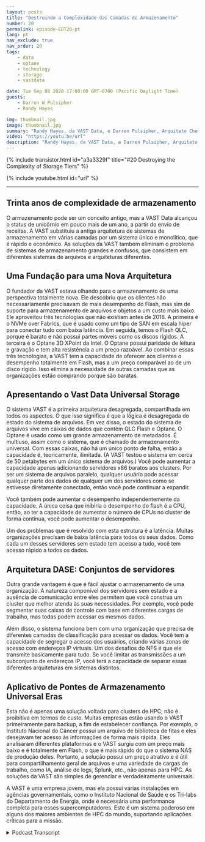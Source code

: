 ```yaml
---
layout: posts
title: "Destruindo a Complexidade das Camadas de Armazenamento"
number: 20
permalink: episode-EDT20-pt
lang: pt
nav_exclude: true
nav_order: 20
tags:
    - data
    - optane
    - technology
    - storage
    - vastdata

date: Tue Sep 08 2020 17:00:00 GMT-0700 (Pacific Daylight Time)
guests:
    - Darren W Pulsipher
    - Randy Hayes

img: thumbnail.jpg
image: thumbnail.jpg
summary: "Randy Hayes, da VAST Data, e Darren Pulsipher, Arquiteto Chefe de Soluções, Setor Público, da Intel, discutem a inovadora arquitetura de armazenamento da VAST Data que elimina a necessidade de camadas utilizando NVMe over Fabrics, QLC Flash e Optane 3D XPoint."
video: "https://youtu.be/url"
description: "Randy Hayes, da VAST Data, e Darren Pulsipher, Arquiteto Chefe de Soluções, Setor Público, da Intel, discutem a inovadora arquitetura de armazenamento da VAST Data que elimina a necessidade de camadas utilizando NVMe over Fabrics, QLC Flash e Optane 3D XPoint."
---
```


<div>
{% include transistor.html id="a3a3329f" title="#20 Destroying the Complexity of Storage Tiers" %}

{% include youtube.html id="url" %}
</div>

---

## Trinta anos de complexidade de armazenamento

O armazenamento pode ser um conceito antigo, mas a VAST Data alcançou o status de unicórnio em pouco mais de um ano, a partir do envio de receitas. A VAST substituiu a antiga arquitetura de sistemas de armazenamento em várias camadas por um sistema único e monolítico, que é rápido e econômico. As soluções da VAST também eliminam o problema de sistemas de armazenamento grandes e confusos, que consistem em diferentes sistemas de arquivos e arquiteturas diferentes.

## Uma Fundação para uma Nova Arquitetura

O fundador da VAST estava olhando para o armazenamento de uma perspectiva totalmente nova. Ele descobriu que os clientes não necessariamente precisavam de mais desempenho do Flash, mas sim de suporte para armazenamento de arquivos e objetos a um custo mais baixo. Ele aproveitou três tecnologias que não existiam antes de 2018. A primeira é o NVMe over Fabrics, que é usado como um tipo de SAN em escala hiper para conectar tudo com baixa latência. Em seguida, temos o Flash QLC, porque é barato e não possui partes móveis como os discos rígidos. A terceira é o Optane 3D XPoint da Intel. O Optane possui paridade de leitura e gravação e tem alta resistência a um preço razoável. Ao combinar essas três tecnologias, a VAST tem a capacidade de oferecer aos clientes o desempenho totalmente em Flash, mas a um preço comparável ao de um disco rígido. Isso elimina a necessidade de outras camadas que as organizações estão comprando porque são baratas.

## Apresentando o Vast Data Universal Storage

O sistema VAST é a primeira arquitetura desagregada, compartilhada em todos os aspectos. O que isso significa é que a lógica é desagregada do estado do sistema de arquivos. Em vez disso, o estado do sistema de arquivos vive em caixas de dados que contêm QLC Flash e Optane. O Optane é usado como um grande armazenamento de metadados. É multiuso, assim como o sistema, que é chamado de armazenamento universal. Com essas caixas, não há um único ponto de falha, então a capacidade é, teoricamente, ilimitada. (A VAST testou o sistema em cerca de 50 petabytes em um único sistema de arquivos.) Você pode aumentar a capacidade apenas adicionando servidores x86 baratos aos clusters. Por ser um sistema de arquivos paralelo, qualquer usuário pode acessar qualquer parte dos dados de qualquer um dos servidores como se estivesse diretamente conectado, então você pode continuar a expandir.

Você também pode aumentar o desempenho independentemente da capacidade. A única coisa que inibiria o desempenho do flash é a CPU, então, ao ter a capacidade de aumentar o número de CPUs no cluster de forma contínua, você pode aumentar o desempenho.

Um dos problemas que é resolvido com esta estrutura é a latência. Muitas organizações precisam de baixa latência para todos os seus dados. Como cada um desses servidores sem estado tem acesso a tudo, você tem acesso rápido a todos os dados.

## Arquitetura DASE: Conjuntos de servidores

Outra grande vantagem é que é fácil ajustar o armazenamento de uma organização. A natureza componível dos servidores sem estado e a ausência de comunicação entre eles permitem que você construa um cluster que melhor atenda às suas necessidades. Por exemplo, você pode segmentar suas caixas de controle com base em diferentes cargas de trabalho, mas todas podem acessar os mesmos dados.

Além disso, o sistema funciona bem com uma organização que precisa de diferentes camadas de classificação para acessar os dados. Você tem a capacidade de segregar o acesso dos usuários, criando várias zonas de acesso com endereços IP virtuais. Um dos desafios do NFS é que ele transmite basicamente para tudo. Se você limitar as transmissões a um subconjunto de endereços IP, você terá a capacidade de separar essas diferentes arquiteturas em sistemas distintos.

## Aplicativo de Pontes de Armazenamento Universal Eras

Esta não é apenas uma solução voltada para clusters de HPC; não é proibitiva em termos de custo. Muitas empresas estão usando o VAST primeiramente para backup, a fim de estabelecer confiança. Por exemplo, o Instituto Nacional do Câncer possui um arquivo de biblioteca de fitas e eles desejavam ter acesso às informações de forma mais rápida. Eles analisaram diferentes plataformas e o VAST surgiu com um preço mais baixo e é totalmente em Flash, o que é mais rápido do que o sistema NAS de produção deles. Portanto, a solução possui um preço atrativo e é útil para compartilhamento geral de arquivos e uma variedade de cargas de trabalho, como IA, análise de logs, Splunk, etc., não apenas para HPC. As soluções da VAST são simples de gerenciar e verdadeiramente universais.

A VAST é uma empresa jovem, mas ela possui várias instalações em agências governamentais, como o Instituto Nacional de Saúde e os Tri-labs do Departamento de Energia, onde é necessária uma performance completa para esses supercomputadores. Este é um sistema poderoso em alguns dos maiores ambientes de HPC do mundo, suportando aplicações críticas para a missão.



<details>
<summary> Podcast Transcript </summary>

<p></p>

</details>
